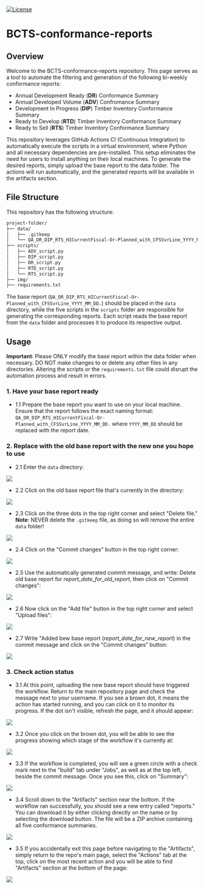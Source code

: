 [![License](https://img.shields.io/badge/License-Apache%202.0-blue.svg)](https://opensource.org/licenses/Apache-2.0)

# BCTS-conformance-reports

## Overview

Welcome to the BCTS-conformance-reports repository. This page serves as a tool to automate the filtering and generation of the following bi-weekly conformance reports: 
- Annual Development Ready (**DR**) Conformance Summary
- Annual Developed Volume (**ADV**) Confromance Summary
- Development In Progress (**DIP**) Timber Inventory Conformance Summary
- Ready to Develop (**RTD**) Timber Inventory Conformance Summary
- Ready to Sell (**RTS**) Timber Inventory Conformance Summary

This repository leverages GitHub Actions CI (Continuous Integration) to automatically execute the scripts in a virtual environment, where Python and all necessary dependencies are pre-installed. This setup eliminates the need for users to install anything on their local machines. To generate the desired reports, simply upload the base report to the data folder. The actions will run automatically, and the generated reports will be available in the artifacts section.

## File Structure

This repository has the following structure:

```bash
project-folder/
├── data/
│   ├── .gitkeep
│   └── QA_DR_DIP_RTS_HICurrentFiscal-Or-Planned_with_CFSSvrLine_YYYY_MM_DD.xlsxxlsx                        
├── scripts/                
│   ├── ADV_script.py
│   ├── DIP_script.py
│   ├── DR_script.py
│   ├── RTD_script.py
│   └── RTS_script.py
├── img/
├── requirements.txt 
```

The base report (`QA_DR_DIP_RTS_HICurrentFiscal-Or-Planned_with_CFSSvrLine_YYYY_MM_DD.`) should be placed in the `data` directory, while the five scripts in the `scripts` folder are responsible for generating the corresponding reports. Each script reads the base report from the `data` folder and processes it to produce its respective output.

## Usage 

**Important**: Please ONLY modify the base report within the data folder when necessary. DO NOT make changes to or delete any other files in any directories. Altering the scripts or the `requirements.txt` file could disrupt the automation process and result in errors.

### 1. Have your base report ready 

- 1.1 Prepare the base report you want to use on your local machine. Ensure that the report follows the exact naming format: `QA_DR_DIP_RTS_HICurrentFiscal-Or-Planned_with_CFSSvrLine_YYYY_MM_DD.` where `YYYY_MM_DD` should be replaced with the report date. 

### 2. Replace with the old base report with the new one you hope to use
- 2.1 Enter the `data` directory: 

![](img/data_folder.png)

- 2.2 Click on the old base report file that's currently in the directory:

![](img/old_base_report.png)

- 2.3 Click on the three dots in the top right corner and select "Delete file." **Note**: NEVER delete the `.gitkeep` file, as doing so will remove the entire `data` folder!

![](img/three_dots.png)

- 2.4 Click on the "Commit changes" button in the top right corner:

![](img/commit_deletion.png)

- 2.5 Use the automatically generated commit message, and write: Delete old base report for *report_date_for_old_report*, then click on "Commit changes":

![](img/commit_message_deletion.png)

- 2.6 Now click on the "Add file" button in the top right corner and select "Upload files":

![](img/upload_new_file.png)

- 2.7 Write "Added bew base report (*report_date_for_new_report*) in the commit message and click on the "Commit changes" button:

![](img/commit_message_upload.png)

### 3. Check action status 

- 3.1 At this point, uploading the new base report should have triggered the workflow. Return to the main repository page and check the message next to your username. If you see a brown dot, it means the action has started running, and you can click on it to monitor its progress. If the dot isn't visible, refresh the page, and it should appear:

![](img/action_running.png)

- 3.2 Once you click on the brown dot, you will be able to see the progress showing which stage of the workflow it's currently at:

![](img/action_progress.png)

- 3.3 If the workflow is completed, you will see a green circle with a check mark next to the "build" tab under "Jobs", as well as at the top left, beside the commit message. Once you see this, click on "Summary":

![](img/action_complete.png)

- 3.4 Scroll down to the "Artifacts" section near the bottom. If the workflow ran successfully, you should see a new entry called "reports." You can download it by either clicking directly on the name or by selecting the download button. The file will be a ZIP archive containing all five conformance summaries.

![](img/save_reports.png)

- 3.5 If you accidentally exit this page before navigating to the "Artifacts", simply return to the repo's main page, select the "Actions" tab at the top, click on the most recent action and you will be able to find "Artifacts" section at the bottom of the page:

![](img/how_to_find_artifacts.png)